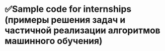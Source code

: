 # ✅Sample code for internships (примеры решения задач и частичной реализации алгоритмов машинного обучения)

